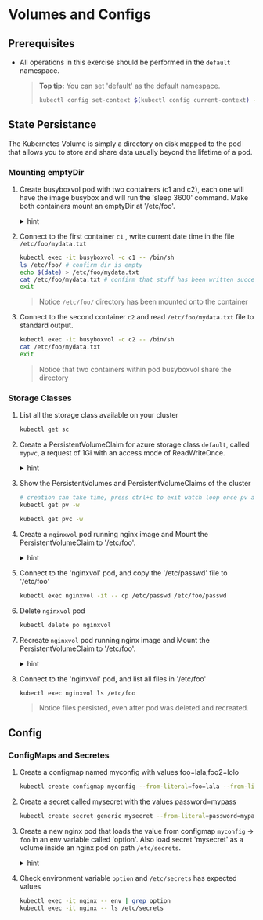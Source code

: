 # Volumes and Configs

## Prerequisites

* All operations in this exercise should be performed in the ```default``` namespace.

    >**Top tip:** You can set 'default' as the default namespace.
    > ```bash
    > kubectl config set-context $(kubectl config current-context) --namespace=default
    > ```

## State Persistance

The Kubernetes Volume is simply a directory on disk mapped to the pod that allows you to store and share data usually beyond the lifetime of a pod.

### Mounting emptyDir

1. Create busyboxvol pod with two containers (c1 and c2), each one will have the image busybox and will run the 'sleep 3600' command. Make both containers mount an emptyDir at '/etc/foo'.

    <details><summary>hint</summary>
    <p>
        
    ```YAML
    apiVersion: v1
    kind: Pod
    metadata:
    name: nginx
    spec:
    volumes: # specify the volumes
    - name: myvolume # this name will be used for reference inside the container
        secret: # we want a secret
        secretName: mysecret # name of the secret - this must already exist on pod creation

    containers:
    - image: nginx
        imagePullPolicy: IfNotPresent
        name: nginx

        volumeMounts: # your volume mounts are listed here
        - name: myvolume # the name that you specified in pod.spec.volumes.name
        mountPath: /etc/secrets # the path inside your container   

        env:
        - name: option # name of the env variable
        valueFrom:
            configMapKeyRef:
            name: myconfig # name of config map
            key: foo # name of the entity in config map

        resources:
        limits:
        memory: "64Mi"
        cpu: "100m"
    ```

    </p>
    </details>

1. Connect to the first container ```c1```  , write current date time in the file ```/etc/foo/mydata.txt```

    ```bash
    kubectl exec -it busyboxvol -c c1 -- /bin/sh
    ls /etc/foo/ # confirm dir is empty
    echo $(date) > /etc/foo/mydata.txt
    cat /etc/foo/mydata.txt # confirm that stuff has been written successfully
    exit
    ```

    > Notice ```/etc/foo/``` directory has been mounted onto the container

1. Connect to the second container ```c2``` and read ```/etc/foo/mydata.txt``` file to standard output.

    ```bash
    kubectl exec -it busyboxvol -c c2 -- /bin/sh
    cat /etc/foo/mydata.txt
    exit
    ```

    > Notice that two containers within pod busyboxvol share the directory

### Storage Classes

1. List all the storage class available on your cluster

    ```bash
    kubectl get sc
    ```

1. Create a PersistentVolumeClaim for azure storage class ```default```, called ```mypvc```, a request of 1Gi with an access mode of ReadWriteOnce.

    <details><summary>hint</summary>
    <p>
        
    ```YAML
    apiVersion: v1
    kind: PersistentVolumeClaim
    metadata:
     name: mypvc
    spec:
     accessModes:
     - ReadWriteOnce
     storageClassName: default
     resources:
      requests:
       storage: 1Gi
    ```
    </p>
    </details>
    
1. Show the PersistentVolumes and PersistentVolumeClaims of the cluster

    ```bash
    # creation can take time, press ctrl+c to exit watch loop once pv and pvc are created
    kubectl get pv -w
    ```
  
    ```bash
    kubectl get pvc -w
    ```

1. Create a ```nginxvol``` pod running nginx image and Mount the PersistentVolumeClaim to '/etc/foo'.

    <details><summary>hint</summary>
    <p>
        
    ```YAML
    apiVersion: v1
    kind: Pod
    metadata:
     name: nginxvol
    spec:
     volumes:
      - name: my-volume
        persistentVolumeClaim: #
         claimName: mypvc #
     containers:
     - image: nginx:1.15.5
       name: mypod
       volumeMounts:
       - name: my-volume
         mountPath: /etc/foo #
       resources:
        limits:
         memory: "64Mi"
         cpu: "100m"          
    ```
    </p>
    </details>
    
1. Connect to the 'nginxvol' pod, and copy the '/etc/passwd' file to '/etc/foo'

    ```bash
    kubectl exec nginxvol -it -- cp /etc/passwd /etc/foo/passwd
    ```

1. Delete ```nginxvol``` pod

    ```bash
    kubectl delete po nginxvol
    ```

1. Recreate ```nginxvol``` pod running nginx image and Mount the PersistentVolumeClaim to '/etc/foo'.


    <details><summary>hint</summary>
    <p>
        
    ```YAML
    apiVersion: v1
    kind: Pod
    metadata:
     name: nginxvol
    spec:
     volumes:
      - name: my-volume
        persistentVolumeClaim: #
         claimName: mypvc #
     containers:
     - image: nginx:1.15.5
       name: mypod
       volumeMounts:
       - name: my-volume
         mountPath: /etc/foo #
       resources:
        limits:
         memory: "64Mi"
         cpu: "100m"          
    ```
    </p>
    </details>

1. Connect to the 'nginxvol' pod, and list all files in '/etc/foo'

    ```bash
    kubectl exec nginxvol ls /etc/foo
    ```

    > Notice files persisted, even after pod was deleted and recreated.

## Config

### ConfigMaps and Secretes

1. Create a configmap named myconfig with values foo=lala,foo2=lolo

    ```bash
    kubectl create configmap myconfig --from-literal=foo=lala --from-literal=foo2=lolo
    ```

1. Create a secret called mysecret with the values password=mypass

    ```bash
    kubectl create secret generic mysecret --from-literal=password=mypass
    ```

1. Create a new nginx pod that loads the value from configmap ```myconfig``` ->  ```foo``` in an env variable called 'option'. Also load secret 'mysecret' as a volume inside an nginx pod on path ```/etc/secrets```.


    <details><summary>hint</summary>
    <p>
        
    ```YAML
    apiVersion: v1
    kind: Pod
    metadata:
      name: nginx
    spec:
      volumes: # specify the volumes
      - name: myvolume # this name will be used for reference inside the container
        secret: # we want a secret
          secretName: mysecret # name of the secret - this must already exist on pod creation

      containers:
      - image: nginx
        imagePullPolicy: IfNotPresent
        name: nginx

        volumeMounts: # your volume mounts are listed here
        - name: myvolume # the name that you specified in pod.spec.volumes.name
          mountPath: /etc/secrets # the path inside your container   

        env:
        - name: option # name of the env variable
          valueFrom:
            configMapKeyRef:
              name: myconfig # name of config map
              key: foo # name of the entity in config map

        resources:
          limits:
           memory: "64Mi"
           cpu: "100m"         
    ```
    </p>
    </details>

1. Check environment variable ```option``` and ```/etc/secrets``` has expected values

    ```bash
    kubectl exec -it nginx -- env | grep option
    kubectl exec -it nginx -- ls /etc/secrets
    ```
